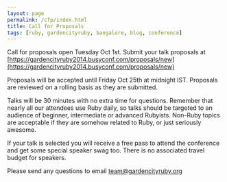 ```yaml
---
layout: page
permalink: /cfp/index.html
title: Call for Proposals
tags: [ruby, gardencityruby, bangalore, blog, conference]
---
```


Call for proposals open Tuesday Oct 1st. Submit your talk proposals at [https://gardencityruby2014.busyconf.com/proposals/new](https://gardencityruby2014.busyconf.com/proposals/new)

Proposals will be accepted until Friday Oct 25th at midnight IST. Proposals are reviewed on a rolling basis as they are submitted.

Talks will be 30 minutes with no extra time for questions. Remember that nearly all our attendees use Ruby daily, so talks should be targeted to an audience of beginner, intermediate or advanced Rubyists. Non-Ruby topics are acceptable if they are somehow related to Ruby, or just seriously awesome.

If your talk is selected you will receive a free pass to attend the conference and get some special speaker swag too. There is no associated travel budget for speakers.

Please send any questions to email [team@gardencityruby.org](mailto:team@gardencityruby.org)
